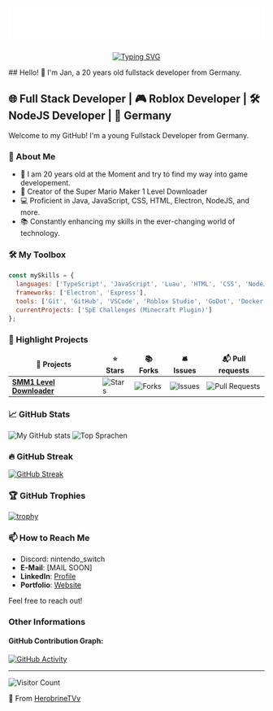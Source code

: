 <h1 align="center">
  <img src="https://raw.githubusercontent.com/HerobrineTV/HerobrineTV/master/name.svg" alt="Jan Waschinski" />
</h1>
<div align="center">
  
[![Typing SVG](https://readme-typing-svg.demolab.com?font=Fira+Code&pause=1000&color=FF004C&center=true&vCenter=true&random=false&width=435&lines=20+Year+old+Programmer;10%2B+Years+of+Coding+Experience;Open+Source+Developer;Fullstack+Experience)](https://git.io/typing-svg)

</div>
## Hello! 👋
I'm Jan, a 20 years old fullstack developer from Germany.

## 🌐 Full Stack Developer | 🎮 Roblox Developer | 🛠️ NodeJS Developer | 📍 Germany

Welcome to my GitHub! I'm a young Fullstack Developer from Germany.

### 🚀 About Me
- 🌱 I am 20 years old at the Moment and try to find my way into game developement.
- 👾 Creator of the Super Mario Maker 1 Level Downloader
- 💻 Proficient in Java, JavaScript, CSS, HTML, Electron, NodeJS, and more.
- 📚 Constantly enhancing my skills in the ever-changing world of technology.

### 🛠️ My Toolbox
```javascript
const mySkills = {
  languages: ['TypeScript', 'JavaScript', 'Luau', 'HTML', 'CSS', 'NodeJS', 'GML', 'GoDot', 'C#', 'Python', 'Java'],
  frameworks: ['Electron', 'Express'],
  tools: ['Git', 'GitHub', 'VSCode', 'Roblox Studio', 'GoDot', 'Docker'],
  currentProjects: ['SpE Challenges (Minecraft Plugin)']
};
```

### 🌟 Highlight Projects
<table>
  <thead align="center">
    <tr border: none;>
      <td><b>🎁 Projects</b></td>
      <td><b>⭐ Stars</b></td>
      <td><b>📚 Forks</b></td>
      <td><b>🛎 Issues</b></td>
      <td><b>📬 Pull requests</b></td>
    </tr>
  </thead>
  <tbody>
    <tr>
      <td><a href="https://github.com/HerobrineTV/SMM1-Level-Downloader"><b>SMM1 Level Downloader</b></a></td>
      <td><img alt="Stars" src="https://img.shields.io/github/stars/HerobrineTV/SMM1-Level-Downloader?style=flat-square&labelColor=343b41"/></td>
      <td><img alt="Forks" src="https://img.shields.io/github/forks/HerobrineTV/SMM1-Level-Downloader?style=flat-square&labelColor=343b41"/></td>
      <td><img alt="Issues" src="https://img.shields.io/github/issues/HerobrineTV/SMM1-Level-Downloader?style=flat-square&labelColor=343b41"/></td>
      <td><img alt="Pull Requests" src="https://img.shields.io/github/issues-pr/HerobrineTV/SMM1-Level-Downloader?style=flat-square&labelColor=343b41"/></td>
    </tr>
  </tbody>
</table>

### 📈 GitHub Stats
![My GitHub stats](https://github-readme-stats.vercel.app/api?username=HerobrineTV&show_icons=true&theme=radical)
![Top Sprachen](https://github-readme-stats.vercel.app/api/top-langs/?username=HerobrineTv&layout=compact&theme=radical)

### 🔥 GitHub Streak
[![GitHub Streak](https://github-readme-streak-stats.herokuapp.com/?user=HerobrineTV&theme=radical)](https://git.io/streak-stats)

### 🏆 GitHub Trophies
[![trophy](https://github-profile-trophy.vercel.app/?username=HerobrineTV&theme=radical)](https://github.com/ryo-ma/github-profile-trophy)

### 📫 How to Reach Me
- Discord: nintendo_switch
- **E-Mail**: [MAIL SOON]
- **LinkedIn**: [Profile](https://www.linkedin.com/in/jan-waschinski-a52676277)
- **Portfolio**: [Website](https://waschinski.net)

Feel free to reach out!



### Other Informations

#### GitHub Contribution Graph:
[![GitHub Activity](https://github-readme-activity-graph.vercel.app/graph?username=HerobrineTV&theme=radical)](https://github.com/ashutosh00710/github-readme-activity-graph)

---
![Visitor Count](https://profile-counter.glitch.me/HerobrineTV/count.svg)

🌟 From [HerobrineTVv](https://github.com/HerobrineTV)
